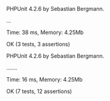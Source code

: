 PHPUnit 4.2.6 by Sebastian Bergmann.

...

Time: 38 ms, Memory: 4.25Mb

OK (3 tests, 3 assertions)

PHPUnit 4.2.6 by Sebastian Bergmann.

.......

Time: 16 ms, Memory: 4.25Mb

OK (7 tests, 12 assertions)

